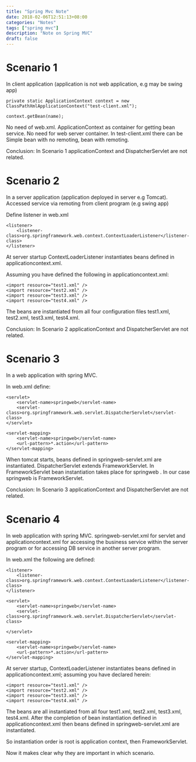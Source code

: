 ```yaml
---
title: "Spring Mvc Note"
date: 2018-02-06T12:51:13+08:00
categories: "Notes"
tags: ["spring mvc"]
description: "Note on Spring MVC"
draft: false
---
```


# Scenario 1

In client application (application is not web application, e.g may be swing app)

```
private static ApplicationContext context = new  ClassPathXmlApplicationContext("test-client.xml");

context.getBean(name);
```

No need of web.xml. ApplicationContext as container for getting bean service. No need for web server container. In test-client.xml there can be Simple bean with no remoting, bean with remoting.

Conclusion: In Scenario 1 applicationContext and DispatcherServlet are not related.

# Scenario 2

In a server application (application deployed in server e.g Tomcat). Accessed service via remoting from client program (e.g swing app)

Define listener in web.xml

```
<listener>
    <listener-class>org.springframework.web.context.ContextLoaderListener</listener-class>
</listener>
```

At server startup ContextLoaderListener instantiates beans defined in applicationcontext.xml.

Assuming you have defined the following in applicationcontext.xml:

```
<import resource="test1.xml" />
<import resource="test2.xml" />
<import resource="test3.xml" />
<import resource="test4.xml" />
```

The beans are instantiated from all four configuration files test1.xml, test2.xml, test3.xml, test4.xml.

Conclusion: In Scenario 2 applicationContext and DispatcherServlet are not related.

# Scenario 3

In a web application with spring MVC.

In web.xml define:

```
<servlet>
    <servlet-name>springweb</servlet-name>
    <servlet-class>org.springframework.web.servlet.DispatcherServlet</servlet-class>    
</servlet>

<servlet-mapping>
    <servlet-name>springweb</servlet-name>
    <url-pattern>*.action</url-pattern>
</servlet-mapping>
```

When tomcat starts, beans defined in springweb-servlet.xml are instantiated. DispatcherServlet extends FrameworkServlet. In FrameworkServlet bean instantiation takes place for springweb . In our case springweb is FrameworkServlet.

Conclusion: In Scenario 3 applicationContext and DispatcherServlet are not related.

# Scenario 4

In web application with spring MVC. springweb-servlet.xml for servlet and applicationcontext.xml for accessing the business service within the server program or for accessing DB service in another server program.

In web.xml the following are defined:

```
<listener>
    <listener-class>org.springframework.web.context.ContextLoaderListener</listener-class>
</listener>

<servlet>
    <servlet-name>springweb</servlet-name>
    <servlet-class>org.springframework.web.servlet.DispatcherServlet</servlet-class>

</servlet>

<servlet-mapping>
    <servlet-name>springweb</servlet-name>
    <url-pattern>*.action</url-pattern>
</servlet-mapping>
```

At server startup, ContextLoaderListener instantiates beans defined in applicationcontext.xml; assuming you have declared herein:

```
<import resource="test1.xml" />
<import resource="test2.xml" />
<import resource="test3.xml" />
<import resource="test4.xml" />
```

The beans are all instantiated from all four test1.xml, test2.xml, test3.xml, test4.xml. After the completion of bean instantiation defined in applicationcontext.xml then beans defined in springweb-servlet.xml are instantiated.

So instantiation order is root is application context, then FrameworkServlet.

Now it makes clear why they are important in which scenario.
